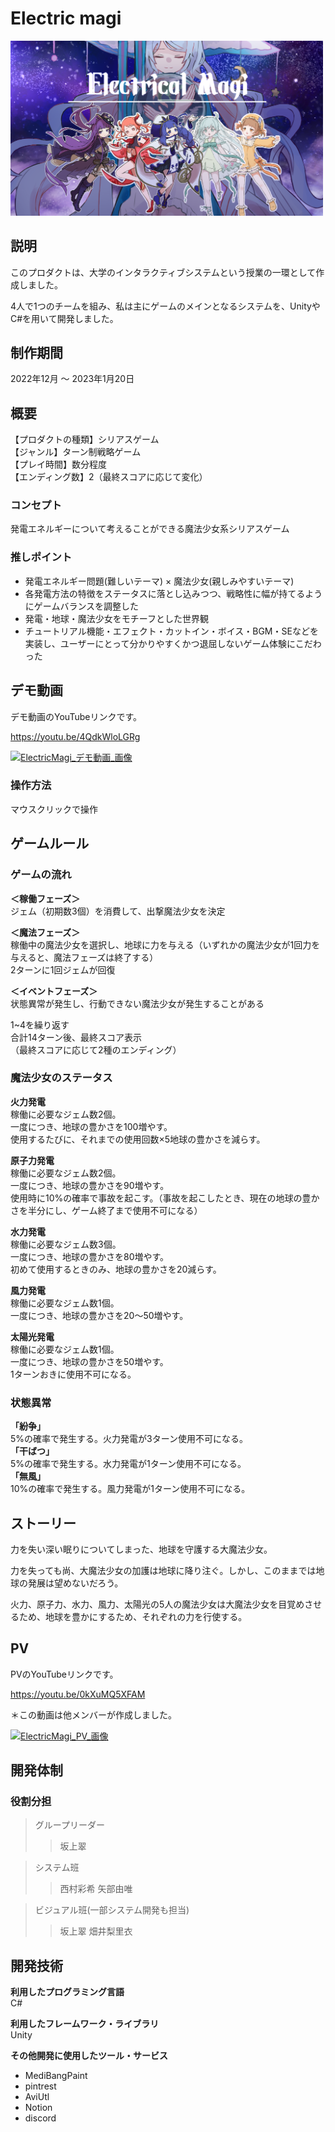 # Electric magi
<img src="./Electric Magiタイトル画像.png" width="500">

## **説明**
このプロダクトは、大学のインタラクティブシステムという授業の一環として作成しました。

4人で1つのチームを組み、私は主にゲームのメインとなるシステムを、UnityやC#を用いて開発しました。

## **制作期間**
2022年12月 ～ 2023年1月20日

## **概要**
【プロダクトの種類】シリアスゲーム   
【ジャンル】ターン制戦略ゲーム   
【プレイ時間】数分程度   
【エンディング数】2（最終スコアに応じて変化）   

### **コンセプト**
発電エネルギーについて考えることができる魔法少女系シリアスゲーム

### **推しポイント**
* 発電エネルギー問題(難しいテーマ) × 魔法少女(親しみやすいテーマ)
* 各発電方法の特徴をステータスに落とし込みつつ、戦略性に幅が持てるようにゲームバランスを調整した
* 発電・地球・魔法少女をモチーフとした世界観
* チュートリアル機能・エフェクト・カットイン・ボイス・BGM・SEなどを実装し、ユーザーにとって分かりやすくかつ退屈しないゲーム体験にこだわった

## **デモ動画**
デモ動画のYouTubeリンクです。

https://youtu.be/4QdkWloLGRg

[![ElectricMagi_デモ動画_画像](https://user-images.githubusercontent.com/64635773/225584694-5534a537-06d2-4946-9f4b-bb354d55741a.jpg)](https://youtu.be/4QdkWloLGRg)

### **操作方法**
マウスクリックで操作

## **ゲームルール**
### **ゲームの流れ**   
**＜稼働フェーズ＞**   
ジェム（初期数3個）を消費して、出撃魔法少女を決定

**＜魔法フェーズ＞**   
稼働中の魔法少女を選択し、地球に力を与える（いずれかの魔法少女が1回力を与えると、魔法フェーズは終了する）   
2ターンに1回ジェムが回復  

**＜イベントフェーズ＞**   
状態異常が発生し、行動できない魔法少女が発生することがある   

1~4を繰り返す   
合計14ターン後、最終スコア表示   
（最終スコアに応じて2種のエンディング）   

### **魔法少女のステータス**
**火力発電**   
稼働に必要なジェム数2個。   
一度につき、地球の豊かさを100増やす。   
使用するたびに、それまでの使用回数×5地球の豊かさを減らす。   

**原子力発電**   
稼働に必要なジェム数2個。   
一度につき、地球の豊かさを90増やす。   
使用時に10%の確率で事故を起こす。（事故を起こしたとき、現在の地球の豊かさを半分にし、ゲーム終了まで使用不可になる）

**水力発電**   
稼働に必要なジェム数3個。   
一度につき、地球の豊かさを80増やす。   
初めて使用するときのみ、地球の豊かさを20減らす。

**風力発電**   
稼働に必要なジェム数1個。   
一度につき、地球の豊かさを20～50増やす。

**太陽光発電**   
稼働に必要なジェム数1個。   
一度につき、地球の豊かさを50増やす。   
1ターンおきに使用不可になる。

### **状態異常**
**「紛争」**   
5%の確率で発生する。火力発電が3ターン使用不可になる。   
**「干ばつ」**   
5%の確率で発生する。水力発電が1ターン使用不可になる。   
**「無風」**   
10%の確率で発生する。風力発電が1ターン使用不可になる。   

## **ストーリー**
力を失い深い眠りについてしまった、地球を守護する大魔法少女。

力を失っても尚、大魔法少女の加護は地球に降り注ぐ。しかし、このままでは地球の発展は望めないだろう。 

火力、原子力、水力、風力、太陽光の5人の魔法少女は大魔法少女を目覚めさせるため、地球を豊かにするため、それぞれの力を行使する。

## **PV**
PVのYouTubeリンクです。

https://youtu.be/0kXuMQ5XFAM

＊この動画は他メンバーが作成しました。

[![ElectricMagi_PV_画像](https://user-images.githubusercontent.com/64635773/225594247-536aff51-842c-425c-9256-07a8dba09b89.jpg)](https://youtu.be/0kXuMQ5XFAM)

## 開発体制

### **役割分担**
>グループリーダー
>>坂上翠

>システム班
>>西村彩希
>>矢部由唯

>ビジュアル班(一部システム開発も担当)
>>坂上翠
>>畑井梨里衣

## 開発技術

**利用したプログラミング言語**   
C#

**利用したフレームワーク・ライブラリ**   
Unity

**その他開発に使用したツール・サービス**   
* MediBangPaint
* pintrest
* AviUtl
* Notion
* discord
